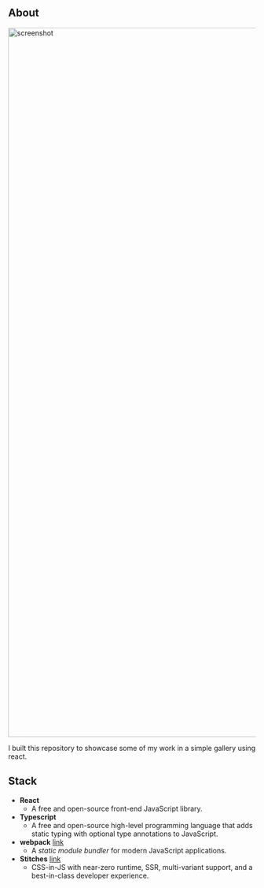 ## About

<img width="1440" alt="screenshot" src="https://github.com/MaiteRosalie/portfolio/assets/29237635/3d8bb0ce-86a6-49bc-b5a6-a60262f179b3">

I built this repository to showcase some of my work in a simple gallery using react.


## Stack

- **React**
   - A free and open-source front-end JavaScript library.
- **Typescript**
    -  A free and open-source high-level programming language that adds static typing with optional type annotations to JavaScript.
- **webpack** [link](https://webpack.js.org/)
   - A _static module bundler_ for modern JavaScript applications.
- **Stitches** [link](https://stitches.dev/)
   - CSS-in-JS with near-zero runtime, SSR, multi-variant support, and a best-in-class developer experience.
